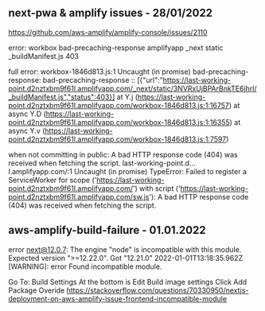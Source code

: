 ## next-pwa & amplify issues - 28/01/2022
https://github.com/aws-amplify/amplify-console/issues/2110

error:
  workbox bad-precaching-response amplifyapp _next static _buildManifest.js 403

full error:
workbox-1846d813.js:1 Uncaught (in promise) bad-precaching-response: bad-precaching-response ::
[{"url":"https://last-working-point.d2nztxbm9f61l.amplifyapp.com/_next/static/3NVRxUjBPArBnkTE6jhrl/_buildManifest.js","status":403}]
    at Y.j (https://last-working-point.d2nztxbm9f61l.amplifyapp.com/workbox-1846d813.js:1:16757)
    at async Y.D (https://last-working-point.d2nztxbm9f61l.amplifyapp.com/workbox-1846d813.js:1:16355)
    at async Y.v (https://last-working-point.d2nztxbm9f61l.amplifyapp.com/workbox-1846d813.js:1:7597)

when not committing in public:
A bad HTTP response code (404) was received when fetching the script.
last-working-point.d…l.amplifyapp.com/:1 Uncaught (in promise) TypeError:
Failed to register a ServiceWorker for scope ('https://last-working-point.d2nztxbm9f61l.amplifyapp.com/')
with script ('https://last-working-point.d2nztxbm9f61l.amplifyapp.com/sw.js'):
A bad HTTP response code (404) was received when fetching the script.

## aws-amplify-build-failure - 01.01.2022
error next@12.0.7: The engine "node" is incompatible with this module. Expected version ">=12.22.0". Got "12.21.0"
2022-01-01T13:18:35.962Z [WARNING]: error Found incompatible module.

Go To: Build Settings At the bottom is Edit Build image settings Click Add Package Overide
https://stackoverflow.com/questions/70330950/nextjs-deployment-on-aws-amplify-issue-frontend-incompatible-module
